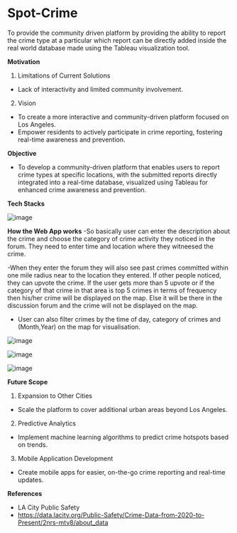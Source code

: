 # Spot-Crime

To provide the community driven platform by providing the ability to report the crime type at a particular which report can be directly added inside the real world database made using the Tableau visualization tool.

**Motivation**

1. Limitations of Current Solutions
- Lack of interactivity and limited community involvement.

2. Vision
- To create a more interactive and community-driven platform focused on
Los Angeles.
- Empower residents to actively participate in crime reporting, fostering
real-time awareness and prevention.

**Objective**

- To develop a community-driven
platform that enables users to report
crime types at specific locations, with
the submitted reports directly
integrated into a real-time database,
visualized using Tableau for enhanced
crime awareness and prevention.

**Tech Stacks**

![image](https://github.com/user-attachments/assets/07fc3a0f-fbb6-4e51-ac56-5aa6e988b710)

**How the Web App works**
-So basically user can enter the description about the crime and choose the category of crime activity they noticed in the forum. They need to enter time and location where they witneesed the crime.

-When they enter the forum they will also see past crimes committed within one mile radius near to the location they entered. If other people noticed, they can upvote the crime. If the user gets more than 5 upvote or if the category of that crime in that area is top 5 crimes in terms of frequency then his/her crime will be displayed on the map. Else it will be there in the discussion forum and the crime will not be displayed on the map.

- User can also filter crimes by the time of day, category of crimes and (Month,Year) on the map for visualisation.

![image](https://github.com/user-attachments/assets/944fb872-9972-47fe-be84-7fd30420c33c)

![image](https://github.com/user-attachments/assets/bfb19fa6-09a6-4770-9e25-b81d6df402ec)

![image](https://github.com/user-attachments/assets/b18948f9-7234-4519-973d-a6ea3c315143)

**Future Scope**
1. Expansion to Other Cities
- Scale the platform to cover additional urban areas beyond Los Angeles.

2. Predictive Analytics
- Implement machine learning algorithms to predict crime hotspots based
on trends.

3. Mobile Application Development
- Create mobile apps for easier, on-the-go crime reporting and real-time
updates.


**References**

- LA City Public Safety
- https://data.lacity.org/Public-Safety/Crime-Data-from-2020-to-Present/2nrs-mtv8/about_data
